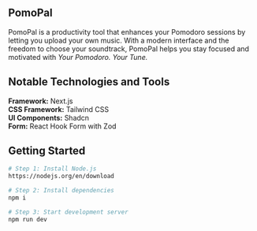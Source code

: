 ## PomoPal

PomoPal is a productivity tool that enhances your Pomodoro sessions by letting you upload your own music. With a modern interface and the freedom to choose your soundtrack, PomoPal helps you stay focused and motivated with <i>Your Pomodoro. Your Tune.</i>

## Notable Technologies and Tools

<div><b>Framework:</b> Next.js</div>
<div><b>CSS Framework:</b> Tailwind CSS</div>
<div><b>UI Components:</b> Shadcn</div>
<div><b>Form:</b> React Hook Form with Zod</div>

## Getting Started

```bash
# Step 1: Install Node.js
https://nodejs.org/en/download

# Step 2: Install dependencies
npm i

# Step 3: Start development server
npm run dev
```
